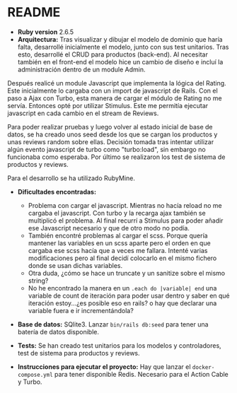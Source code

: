 # README



* **Ruby version**
  2.6.5
* **Arquitectura:** Tras visualizar y dibujar el modelo de dominio que haría falta, desarrollé inicialmente el modelo, junto con sus test unitarios.
Tras esto, desarrollé el CRUD para productos (back-end). Al necesitar también en el front-end el modelo hice un cambio de diseño e incluí la administración dentro de un module Admin.

Después realicé un module Javascript que implementa la lógica del Rating. Este inicialmente lo cargaba con un import de javascript de Rails.
Con el paso a Ajax con Turbo, esta manera de cargar el módulo de Rating no me servía. Entonces opté por utilizar Stimulus. Este me permitía ejecutar javascript en cada cambio en el stream de Reviews.

Para poder realizar pruebas y luego volver al estado inicial de base de datos, se ha creado unos seed desde los que se cargan los productos y unas reviews random sobre ellas.
Decisión tomada tras intentar utilizar algún evento javascript de turbo como "turbo:load", sin embargo no funcionaba como esperaba.
Por último se realizaron los test de sistema de productos y reviews.

Para el desarrollo se ha utilizado RubyMine.

* **Dificultades encontradas:** 
  * Problema con cargar el javascript. Mientras no hacía reload no me cargaba el javascript. Con turbo y la recarga ajax también se multiplicó el problema. Al final recurrí a Stimulus para poder añadir ese Javascript necesario y que de otro modo no podía.
  * También encontré problemas al cargar el scss. Porque quería mantener las variables en un scss aparte pero el orden en que cargaba ese scss hacía que a veces me fallara. Intenté varias modificaciones pero al final decidí colocarlo en el mismo fichero donde se usan dichas variables.
  * Otra duda, ¿cómo se hace un truncate y un sanitize sobre el mismo string?
  * No he encontrado la manera en un ```.each do |variable| end``` una variable de count de iteración para poder usar dentro y saber en qué iteración estoy...¿es posible eso en rails? o hay que declarar una variable fuera e ir incrementándola?

* **Base de datos:** SQlite3. Lanzar ```bin/rails db:seed``` para tener una batería de datos disponible.

* **Tests:** Se han creado test unitarios para los modelos y controladores, test de sistema para productos y reviews.

* **Instrucciones para ejecutar el proyecto:** Hay que lanzar el ````docker-compose.yml```` para tener disponible Redis. Necesario para el Action Cable y Turbo.

